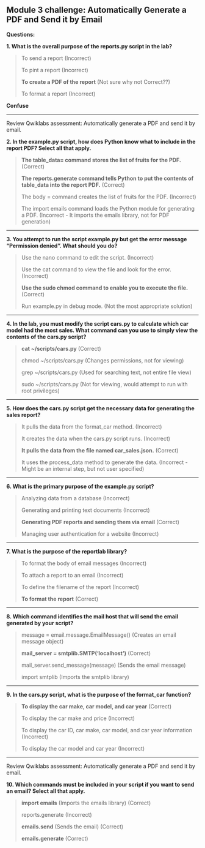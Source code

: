 ## Module 3 challenge: Automatically Generate a PDF and Send it by Email



**Questions:**

**1. What is the overall purpose of the reports.py script in the lab?**

> To send a report (Incorrect)
>
> To pint a report (Incorrect)
>
> **To create a PDF of the report** (Not sure why not Correct??)
>
> To format a report (Incorrect)

**Confuse**

---



Review Qwiklabs assessment: Automatically generate a PDF and send it by email.

**2. In the example.py script, how does Python know what to include in the report PDF? Select all that apply.**

> **The table_data= command stores the list of fruits for the PDF.** (Correct)
>
> **The reports.generate command tells Python to put the contents of table_data into the report PDF.** (Correct)
>
> The body = command creates the list of fruits for the PDF. (Incorrect)
>
> The import emails command loads the Python module for generating a PDF. (Incorrect - It imports the emails library, not for PDF generation)

---



**3. You attempt to run the script example.py but get the error message “Permission denied”. What should you do?**

> Use the nano command to edit the script. (Incorrect)
>
> Use the cat command to view the file and look for the error. (Incorrect)
>
> **Use the sudo chmod command to enable you to execute the file.** (Correct)
>
> Run example.py in debug mode. (Not the most appropriate solution)

---



**4. In the lab, you must modify the script cars.py to calculate which car model had the most sales. What command can you use to simply view the contents of the cars.py script?**

> **cat ~/scripts/cars.py** (Correct)
>
> chmod ~/scripts/cars.py (Changes permissions, not for viewing)
>
> grep ~/scripts/cars.py (Used for searching text, not entire file view)
>
> sudo ~/scripts/cars.py (Not for viewing, would attempt to run with root privileges)

---



**5. How does the cars.py script get the necessary data for generating the sales report?**

> It pulls the data from the format_car method. (Incorrect)
>
> It creates the data when the cars.py script runs. (Incorrect)
>
> **It pulls the data from the file named car_sales.json.** (Correct)
>
> It uses the process_data method to generate the data. (Incorrect - Might be an internal step, but not user specified)

---



**6. What is the primary purpose of the example.py script?**

> Analyzing data from a database (Incorrect)
>
> Generating and printing text documents (Incorrect)
>
> **Generating PDF reports and sending them via email** (Correct)
>
> Managing user authentication for a website (Incorrect)

---



**7. What is the purpose of the reportlab library?**

> To format the body of email messages (Incorrect)
>
> To attach a report to an email (Incorrect)
>
> To define the filename of the report (Incorrect)
>
> **To format the report** (Correct)

---



**8. Which command identifies the mail host that will send the email generated by your script?**

> message = email.message.EmailMessage() (Creates an email message object)
>
> **mail_server = smtplib.SMTP(‘localhost’)** (Correct)
>
> mail_server.send_message(message) (Sends the email message)
>
> import smtplib (Imports the smtplib library)


---


**9. In the cars.py script, what is the purpose of the format_car function?**

> **To display the car make, car model, and car year** (Correct)
>
> To display the car make and price (Incorrect)
>
> To display the car ID, car make, car model, and car year information  (Incorrect)
>
> To display the car model and car year (Incorrect)



---



Review Qwiklabs assessment: Automatically generate a PDF and send it by email.

**10. Which commands must be included in your script if you want to send an email? Select all that apply.**

> **import emails** (Imports the emails library) (Correct)
>
> reports.generate  (Incorrect)
>
> **emails.send** (Sends the email) (Correct)
>
> **emails.generate** (Correct)